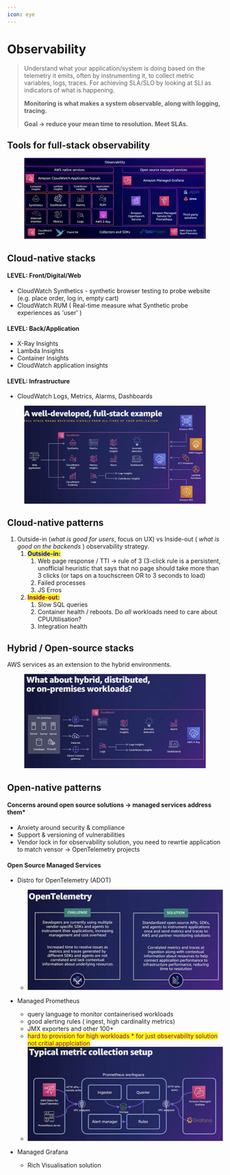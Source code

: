 ```yaml
---
icon: eye
---
```


# Observability

> Understand what your application/system is doing based on the telemetry it emits, often by instrumenting it, to collect metric variables, logs, traces. For achieving SLA/SLO by looking at SLI as  indicators of what is happening.
>
> **Monitoring is what makes a system observable, along with logging, tracing.**
>
> **Goal -> reduce your mean time to resolution. Meet SLAs.**

## Tools for full-stack observability

<figure><img src="../.gitbook/assets/fs-observability-tools.png" alt=""><figcaption></figcaption></figure>

## Cloud-native stacks

#### LEVEL: Front/Digital/Web

* CloudWatch Synthetics - synthetic browser testing to probe website (e.g. place order, log in, empty cart)
* CloudWatch RUM ( Real-time measure what Synthetic probe experiences as 'user' )

#### LEVEL:  Back/Application

* X-Ray Insights
* Lambda Insights
* Container Insights
* CloudWatch application insights

#### LEVEL: Infrastructure

* CloudWatch Logs, Metrics, Alarms, Dashboards

<figure><img src="../.gitbook/assets/fs-observability-cloud-native-stack.png" alt=""><figcaption></figcaption></figure>

## Cloud-native patterns

1. Outside-in (_what is good for users_, focus on UX) vs Inside-out ( _what is good on the backends_ ) observability strategy.&#x20;
   1. <mark style="color:blue;">**Outside-in:**</mark>&#x20;
      1. Web page response / TTI -> rule of 3 (3-click rule is a persistent, unofficial heuristic that says that no page should take more than 3 clicks (or taps on a touchscreen OR to 3 seconds to load)
      2. Failed processes&#x20;
      3. JS Erros
   2. <mark style="color:purple;">**Inside-out:**</mark>
      1. Slow SQL queries
      2. Container health / reboots. Do _all_ workloads need to care about CPUUtilisation?
      3. Integration health&#x20;

## Hybrid / Open-source stacks

AWS services as an extension to the hybrid environments.

<figure><img src="../.gitbook/assets/hybrid-workloads.png" alt=""><figcaption></figcaption></figure>

## Open-native patterns

#### Concerns around open source solutions -> managed services address them\*

* Anxiety around security & compliance
* Support & versioning of vulnerabilities
* Vendor lock in for observability solution, you need to rewrtie application to match vensor -> OpenTelemetry projects

#### Open Source Managed Services

* Distro for OpenTelemetry (ADOT)
  * ![](../.gitbook/assets/openTelemetry.png)
*   Managed Prometheus&#x20;

    * query language to monitor containerised workloads
    * good alerting rules ( ingest, high cardinality metrics)
    * JMX exporters and other 100+
    * <mark style="color:purple;">hard to provision for high workloads \* for just observability solution not critial appplciation</mark>
    * ![](../.gitbook/assets/prometheus-setup.png)


* Managed Grafana
  * Rich Visualisation solution

####





